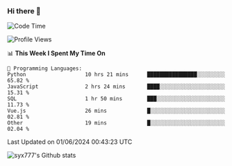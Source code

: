### Hi there 👋

<!--
**syx777/syx777** is a ✨ _special_ ✨ repository because its `README.md` (this file) appears on your GitHub profile.

Here are some ideas to get you started:

- 🔭 I’m currently working on ...
- 🌱 I’m currently learning ...
- 👯 I’m looking to collaborate on ...
- 🤔 I’m looking for help with ...
- 💬 Ask me about ...
- 📫 How to reach me: ...
- 😄 Pronouns: ...
- ⚡ Fun fact: ...
-->
<!--START_SECTION:waka-->
![Code Time](http://img.shields.io/badge/Code%20Time-112%20hrs%2053%20mins-blue)

![Profile Views](http://img.shields.io/badge/Profile%20Views-105-blue)

📊 **This Week I Spent My Time On** 

```text
💬 Programming Languages: 
Python                   10 hrs 21 mins      ████████████████░░░░░░░░░   65.82 % 
JavaScript               2 hrs 24 mins       ████░░░░░░░░░░░░░░░░░░░░░   15.31 % 
SQL                      1 hr 50 mins        ███░░░░░░░░░░░░░░░░░░░░░░   11.73 % 
Vue.js                   26 mins             █░░░░░░░░░░░░░░░░░░░░░░░░   02.81 % 
Other                    19 mins             █░░░░░░░░░░░░░░░░░░░░░░░░   02.04 % 
```


 Last Updated on 01/06/2024 00:43:23 UTC
<!--END_SECTION:waka-->

![syx777's Github stats](https://github-readme-stats.vercel.app/api?username=syx777&show_icons=true&count_private=true&t=123456)
